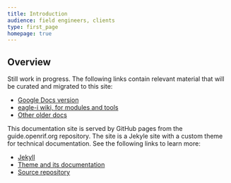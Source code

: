```yaml
---
title: Introduction
audience: field engineers, clients
type: first_page
homepage: true
---
```


## Overview 

Still work in progress. The following links contain relevant material that will be curated and migrated to this site:

* [Google Docs version](https://goo.gl/Bncz84)
* [eagle-i wiki, for modules and tools](https://open.med.harvard.edu/wiki/display/eaglei/Ontology+Editing+Guide)
* [Other older docs](https://drive.google.com/folderview?id=0B0-7ySsFssteZHZ2Umw5V01RX3c&usp=sharing)

This documentation site is served by GitHub pages from the guide.openrif.org repository. The site is a Jekyle site with a custom theme for technical documentation. See the following links to learn more:

* [Jekyll](https://jekyllrb.com/)
* [Theme and its documentation](http://idratherbewriting.com/documentation-theme-jekyll/)
* [Source repository](https://github.com/openrif/guide.openrif.org)

